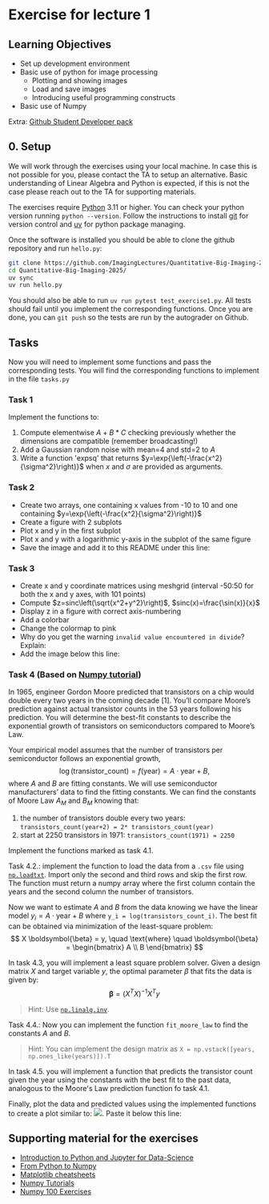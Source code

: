 # Exercise for lecture 1

## Learning Objectives
- Set up development environment
- Basic use of python for image processing
  -  Plotting and showing images
  -  Load and save images
  -  Introducing useful programming constructs
- Basic use of Numpy

Extra: [Github Student Developer pack](https://education.github.com/pack)


## 0. Setup

We will work through the exercises using your local machine. In case this is not possible for you, please contact the TA to setup an alternative. Basic understanding of Linear Algebra and Python is expected, if this is not the case please reach out to the TA for supporting materials.

The exercises require [Python](https://www.python.org/downloads/) 3.11 or higher. You can check your python version running `python --version`. Follow the instructions to install [git](https://git-scm.com/) for version control and [uv](https://docs.astral.sh/uv/getting-started/installation/) for python package managing.

Once the software is installed you should be able to clone the github repository and run `hello.py`:

```bash
git clone https://github.com/ImagingLectures/Quantitative-Big-Imaging-2025.git
cd Quantitative-Big-Imaging-2025/
uv sync
uv run hello.py
```

You should also be able to run `uv run pytest test_exercise1.py`. All tests should fail until you implement the corresponding functions.
Once you are done, you can `git push` so the tests are run by the autograder on Github. 

## Tasks
Now you will need to implement some functions and pass the corresponding tests. You will find the corresponding functions to implement in the file `tasks.py`
### Task 1
Implement the functions to:
1. Compute elementwise $A+B*C$ checking previously whether the dimensions are compatible (remember broadcasting!)
2. Add a Gaussian random noise with mean=4 and std=2 to $A$
3. Write a function 'expsq' that returns $y=\exp{\left(-\frac{x^2}{\sigma^2}\right)}$ when $x$ and $\sigma$ are provided as arguments.

### Task 2

* Create two  arrays, one containing x values from -10 to 10 and one containing $y=\exp{\left(-\frac{x^2}{\sigma^2}\right)}$
* Create a figure with 2 subplots
* Plot x and y in the first subplot
* Plot x and y with a logarithmic y-axis in the subplot of the same figure
* Save the image and add it to this README under this line:


### Task 3
* Create x and y coordinate matrices using meshgrid (interval -50:50 for both the x and y axes, with 101 points)
* Compute $z=sinc\left(\sqrt{x^2+y^2}\right)$, $sinc(x)=\frac{\sin(x)}{x}$
* Display z in a figure with correct axis-numbering
* Add a colorbar
* Change the colormap to pink
* Why do you get the warning `invalid value encountered in divide`? Explain: 
* Add the image below this line:


### Task 4 (Based on [Numpy tutorial](https://numpy.org/numpy-tutorials/content/mooreslaw-tutorial.html#))
In 1965, engineer Gordon Moore predicted that transistors on a chip would double every two years in the coming decade [1]. You’ll compare Moore’s prediction against actual transistor counts in the 53 years following his prediction. You will determine the best-fit constants to describe the exponential growth of transistors on semiconductors compared to Moore’s Law.

Your empirical model assumes that the number of transistors per semiconductor follows an exponential growth,
$$
\log(\text{transistor\_count})= f(\text{year}) = A\cdot \text{year}+B,
$$
where $A$ and $B$ are fitting constants. We will use semiconductor manufacturers’ data to find the fitting constants. We can find the constants of Moore Law $A_M$ and $B_M$ knowing that:
1. the number of transistors double every two years: `transistors_count(year+2) = 2* transistors_count(year)`
2. start at 2250 transistors in 1971: `transistors_count(1971) = 2250`

Implement the functions marked as task 4.1.

Task 4.2.: implement the function to load the data from a `.csv` file using [`np.loadtxt`](https://numpy.org/doc/stable/reference/generated/numpy.loadtxt.html). Import only the second and third rows and skip the first row. The function must return a numpy array where the first column contain the years and the second column the number of transistors.

Now we want to estimate $A$ and $B$ from the data knowing we have the linear model $y_i = A\cdot \text{year} +B$ where `y_i = log(transistors_count_i)`. The best fit can be obtained via minimization of the least-square problem:
$$
X \boldsymbol{\beta} = y, \quad \text{where} \quad
\boldsymbol{\beta} =
\begin{bmatrix}
A \\
B
\end{bmatrix}
$$

In task 4.3, you will implement a least square problem solver. Given a design matrix $X$ and target variable $y$, the optimal parameter $\beta$ that fits the data is given by:
$$
\boldsymbol{\beta} = (X^T X)^{-1} X^T y
$$
> Hint: Use [`np.linalg.inv`](https://numpy.org/doc/stable/reference/generated/numpy.linalg.inv.html).


Task 4.4.: Now you can implement the function `fit_moore_law` to find the constants $A$ and $B$.
> Hint: You can implement the design matrix as `X = np.vstack([years, np.ones_like(years)]).T`


In task 4.5. you will implement a function that predicts the transistor count given the year using the constants with the best fit to the past data, analogous to the Moore's Law prediction function fo task 4.1.

Finally, plot the data and predicted values using the implemented functions to create a plot similar to:
![](https://numpy.org/numpy-tutorials/_images/6d08960f3c22c8a62d88572e1252d4da44dfa7394bf18c54b0a12b08d0f2bf3e.png).
Paste it below this line:



## Supporting material for the exercises
- [Introduction to Python and Jupyter for Data-Science](https://github.com/jakevdp/PythonDataScienceHandbook)
- [From Python to Numpy](https://www.labri.fr/perso/nrougier/from-python-to-numpy/)
- [Matplotlib cheatsheets](https://matplotlib.org/cheatsheets/)
- [Numpy Tutorials](https://numpy.org/numpy-tutorials/)
- [Numpy 100 Exercises](https://github.com/rougier/numpy-100/tree/master)
